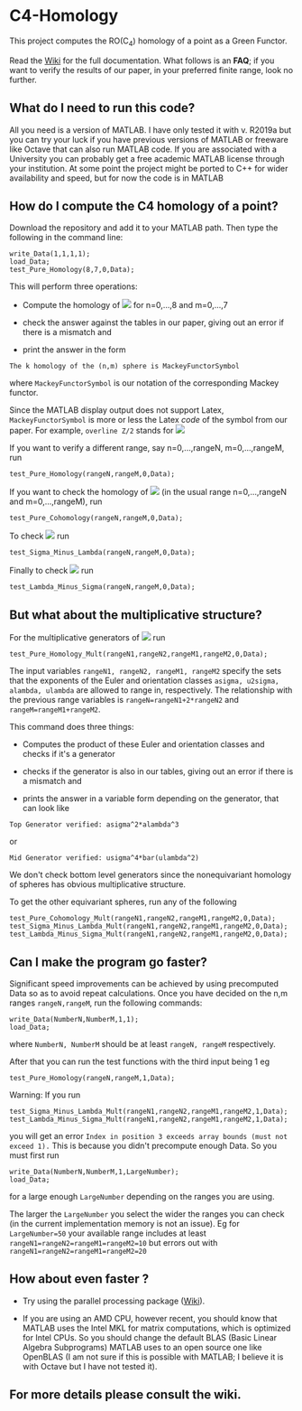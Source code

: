 # C4-Homology
This project computes the  RO(C<sub>4</sub>) homology of a point as a Green Functor.
 
Read the [Wiki](https://github.com/NickG-Math/C4-Homology/wiki) for the full documentation. What follows is an **FAQ**; if you want to verify the results of our paper, in your preferred finite range, look no further.

## What do I need to run this code?
All you need is a version of MATLAB.
 I have only tested it with v. R2019a but you can try your luck if you have previous versions of MATLAB or freeware like Octave that can also run MATLAB code. 
 If you are associated with a University you can probably get a free academic MATLAB license through your institution.
 At some point the project might be ported to C++ for wider availability and speed, but for now the code is in MATLAB

## How do I compute the C4 homology of a point?
Download the repository and add it to your MATLAB path. Then type the following in the command line:

```
write_Data(1,1,1,1);
load_Data;
test_Pure_Homology(8,7,0,Data);
```

This will perform three operations:

- Compute the homology of 
<img src="http://latex.codecogs.com/svg.latex?S^{n\sigma+m\lambda}" border="0"/> for n=0,...,8 and m=0,...,7

- check the answer against the tables in our paper, giving out an error if there is a mismatch and

- print the answer in the form 
```
The k homology of the (n,m) sphere is MackeyFunctorSymbol
```
where ```MackeyFunctorSymbol``` is our notation of the corresponding Mackey functor.

Since the MATLAB display output does not support Latex, ```MackeyFunctorSymbol``` is more or less the Latex *code* of the symbol from our paper. For example, ```overline Z/2``` stands for <img src="http://latex.codecogs.com/svg.latex?\overline{\langle \mathbb{Z}/2\rangle }" border="0"/>

If you want to verify a different range, say n=0,...,rangeN, m=0,...,rangeM, run
```
test_Pure_Homology(rangeN,rangeM,0,Data);
```

If you want to check the homology of <img src="http://latex.codecogs.com/svg.latex?S^{-n\sigma-m\lambda}" border="0"/> (in the usual range n=0,...,rangeN and m=0,...,rangeM), run
```
test_Pure_Cohomology(rangeN,rangeM,0,Data);
```
To check <img src="http://latex.codecogs.com/svg.latex?S^{n\sigma-m\lambda}" border="0"/> run
```
test_Sigma_Minus_Lambda(rangeN,rangeM,0,Data);
```
Finally to check <img src="http://latex.codecogs.com/svg.latex?S^{m\lambda-n\sigma}" border="0"/> run
```
test_Lambda_Minus_Sigma(rangeN,rangeM,0,Data);
```

## But what about the multiplicative structure?

For the multiplicative generators of <img src="http://latex.codecogs.com/svg.latex?S^{n\sigma+m\lambda}" border="0"/> run
```
test_Pure_Homology_Mult(rangeN1,rangeN2,rangeM1,rangeM2,0,Data);
```
The input variables ```rangeN1, rangeN2, rangeM1, rangeM2``` specify the sets that the exponents of the Euler and orientation classes ```asigma, u2sigma, alambda, ulambda``` are allowed to range in, respectively. The relationship with the previous range variables is ```rangeN=rangeN1+2*rangeN2``` and ```rangeM=rangeM1+rangeM2```.

This command does three things:

- Computes the product of these Euler and orientation classes and checks if it's a generator

- checks if the generator is also in our tables, giving out an error if there is a mismatch and

- prints the answer in a variable form depending on the generator, that can look like

```
Top Generator verified: asigma^2*alambda^3
```

or

```
Mid Generator verified: usigma^4*bar(ulambda^2)
```

We don't check bottom level generators since the nonequivariant homology of spheres has obvious multiplicative structure.

To get the other equivariant spheres, run any of the following

```
test_Pure_Cohomology_Mult(rangeN1,rangeN2,rangeM1,rangeM2,0,Data);
test_Sigma_Minus_Lambda_Mult(rangeN1,rangeN2,rangeM1,rangeM2,0,Data);
test_Lambda_Minus_Sigma_Mult(rangeN1,rangeN2,rangeM1,rangeM2,0,Data);
```


## Can I make the program go faster?

Significant speed improvements can be achieved by using precomputed Data so as to avoid repeat calculations. Once you have decided on the n,m ranges   ```rangeN,rangeM```, run the following commands:

```
write_Data(NumberN,NumberM,1,1);
load_Data;
```
where ```NumberN, NumberM``` should be at least  ```rangeN, rangeM``` respectively.

After that you can run the test functions with the third input being 1 eg
```
test_Pure_Homology(rangeN,rangeM,1,Data);
```

Warning: If you run
```
test_Sigma_Minus_Lambda_Mult(rangeN1,rangeN2,rangeM1,rangeM2,1,Data);
test_Lambda_Minus_Sigma_Mult(rangeN1,rangeN2,rangeM1,rangeM2,1,Data);
```
you will get an error 
```Index in position 3 exceeds array bounds (must not exceed 1).```
This is because you didn't precompute enough Data. So you must first run
```
write_Data(NumberN,NumberM,1,LargeNumber);
load_Data;
```
for a large enough ```LargeNumber``` depending on the ranges you are using.

The larger the ```LargeNumber``` you select the wider the ranges you can check (in the current implementation memory is not an issue). Eg for ```LargeNumber=50``` your available range includes at least ```rangeN1=rangeN2=rangeM1=rangeM2=10``` but errors out with ```rangeN1=rangeN2=rangeM1=rangeM2=20```

## How about even faster ?

- Try using the parallel processing package ([Wiki](https://github.com/NickG-Math/C4-Homology/wiki)).

- If you are using an AMD CPU, however recent, you should know that MATLAB uses the Intel MKL for matrix computations, which is optimized for Intel CPUs. So you should change the default BLAS (Basic Linear Algebra Subprograms) MATLAB uses to an open source one like OpenBLAS (I am not sure if this is possible with MATLAB; I believe it is with Octave but I have not tested it).



## For more details please consult the wiki.
